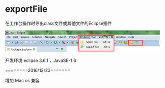 
exportFile
=======
在工作台操作时导出class文件或其他文件的Eclipse插件

<img src="doc/img/1.png">

开发环境 eclipse 3.6.1 ，JavaSE-1.6

========2016/12/23=======

增加 Mac os 兼容


